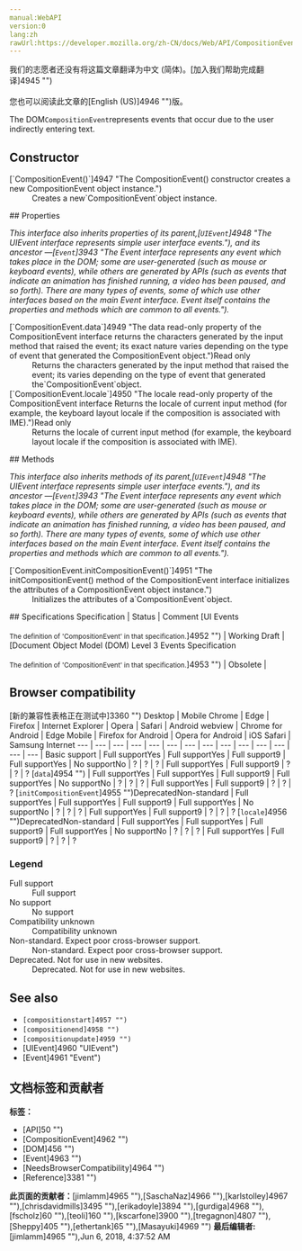 ```yaml
---
manual:WebAPI
version:0
lang:zh
rawUrl:https://developer.mozilla.org/zh-CN/docs/Web/API/CompositionEvent
---
```




<bdi>我们的志愿者还没有将这篇文章翻译为<bdi>中文 (简体)</bdi>。[加入我们帮助完成翻译]4945 "")<br></br>您也可以阅读此文章的[English (US)]4946 "")版。</bdi>






The DOM`CompositionEvent`represents events that occur due to the user indirectly entering text.


## Constructor<a name="Constructor"></a>
<dl><dt>[`CompositionEvent()`]4947 "The CompositionEvent() constructor creates a new CompositionEvent object instance.")</dt><dd>Creates a new`CompositionEvent`object instance.</dd></dl>
## Properties<a name="Properties"></a>


<em>This interface also inherits properties of its parent,[`UIEvent`]4948 "The UIEvent interface represents simple user interface events."), and its ancestor —[`Event`]3943 "The Event interface represents any event which takes place in the DOM; some are user-generated (such as mouse or keyboard events), while others are generated by APIs (such as events that indicate an animation has finished running, a video has been paused, and so forth). There are many types of events, some of which use other interfaces based on the main Event interface. Event itself contains the properties and methods which are common to all events.").</em>

<dl><dt>[`CompositionEvent.data`]4949 "The data read-only property of the CompositionEvent interface returns the characters generated by the input method that raised the event; its exact nature varies depending on the type of event that generated the CompositionEvent object.")Read only</dt><dd>Returns the characters generated by the input method that raised the event; its varies depending on the type of event that generated the`CompositionEvent`object.</dd><dt>[`CompositionEvent.locale`]4950 "The locale read-only property of the CompositionEvent interface Returns the locale of current input method (for example, the keyboard layout locale if the composition is associated with IME).")Read only<i></i></dt><dd>Returns the locale of current input method (for example, the keyboard layout locale if the composition is associated with IME).</dd></dl>
## Methods<a name="Methods"></a>


<em>This interface also inherits methods of its parent,[`UIEvent`]4948 "The UIEvent interface represents simple user interface events."), and its ancestor —[`Event`]3943 "The Event interface represents any event which takes place in the DOM; some are user-generated (such as mouse or keyboard events), while others are generated by APIs (such as events that indicate an animation has finished running, a video has been paused, and so forth). There are many types of events, some of which use other interfaces based on the main Event interface. Event itself contains the properties and methods which are common to all events.").</em>

<dl><dt>[`CompositionEvent.initCompositionEvent()`]4951 "The initCompositionEvent() method of the CompositionEvent interface initializes the attributes of a CompositionEvent object instance.")<i></i></dt><dd>Initializes the attributes of a`CompositionEvent`object.</dd></dl>
## Specifications<a name="Specifications"></a>
Specification | Status | Comment 
[UI Events<br></br><small>The definition of &#39;CompositionEvent&#39; in that specification.</small>]4952 "") | Working Draft |  
[Document Object Model (DOM) Level 3 Events Specification<br></br><small>The definition of &#39;CompositionEvent&#39; in that specification.</small>]4953 "") | Obsolete |  


## Browser compatibility<a name="Browser_compatibility"></a>
[新的兼容性表格正在测试中<i></i>]3360 "")
<abbr>Desktop<i></i></abbr> | <abbr>Mobile<i></i></abbr> 
<abbr>Chrome<i></i></abbr> | <abbr>Edge<i></i></abbr> | <abbr>Firefox<i></i></abbr> | <abbr>Internet Explorer<i></i></abbr> | <abbr>Opera<i></i></abbr> | <abbr>Safari<i></i></abbr> | <abbr>Android webview<i></i></abbr> | <abbr>Chrome for Android<i></i></abbr> | <abbr>Edge Mobile<i></i></abbr> | <abbr>Firefox for Android<i></i></abbr> | <abbr>Opera for Android<i></i></abbr> | <abbr>iOS Safari<i></i></abbr> | <abbr>Samsung Internet<i></i></abbr> 
 ---  |  ---  |  ---  |  ---  |  ---  |  ---  |  ---  |  ---  |  ---  |  ---  |  ---  |  ---  |  ---  |  ---  | 
Basic support | <abbr>Full support</abbr>Yes | <abbr>Full support</abbr>Yes | <abbr>Full support</abbr>9 | <abbr>Full support</abbr>Yes | <abbr>No support</abbr>No | <abbr>?</abbr> | <abbr>?</abbr> | <abbr>?</abbr> | <abbr>Full support</abbr>Yes | <abbr>Full support</abbr>9 | <abbr>?</abbr> | <abbr>?</abbr> | <abbr>?</abbr> 
[`data`]4954 "") | <abbr>Full support</abbr>Yes | <abbr>Full support</abbr>Yes | <abbr>Full support</abbr>9 | <abbr>Full support</abbr>Yes | <abbr>No support</abbr>No | <abbr>?</abbr> | <abbr>?</abbr> | <abbr>?</abbr> | <abbr>Full support</abbr>Yes | <abbr>Full support</abbr>9 | <abbr>?</abbr> | <abbr>?</abbr> | <abbr>?</abbr> 
[`initCompositionEvent`]4955 "")<abbr>Deprecated<i></i></abbr><abbr>Non-standard<i></i></abbr> | <abbr>Full support</abbr>Yes | <abbr>Full support</abbr>Yes | <abbr>Full support</abbr>9 | <abbr>Full support</abbr>Yes | <abbr>No support</abbr>No | <abbr>?</abbr> | <abbr>?</abbr> | <abbr>?</abbr> | <abbr>Full support</abbr>Yes | <abbr>Full support</abbr>9 | <abbr>?</abbr> | <abbr>?</abbr> | <abbr>?</abbr> 
[`locale`]4956 "")<abbr>Deprecated<i></i></abbr><abbr>Non-standard<i></i></abbr> | <abbr>Full support</abbr>Yes | <abbr>Full support</abbr>Yes | <abbr>Full support</abbr>9 | <abbr>Full support</abbr>Yes | <abbr>No support</abbr>No | <abbr>?</abbr> | <abbr>?</abbr> | <abbr>?</abbr> | <abbr>Full support</abbr>Yes | <abbr>Full support</abbr>9 | <abbr>?</abbr> | <abbr>?</abbr> | <abbr>?</abbr> 


### Legend<a name="Legend"></a>
<dl><dt><abbr>Full support</abbr></dt><dd>Full support</dd><dt><abbr>No support</abbr></dt><dd>No support</dd><dt><abbr>Compatibility unknown</abbr></dt><dd>Compatibility unknown</dd><dt><abbr>Non-standard. Expect poor cross-browser support.<i></i></abbr></dt><dd>Non-standard. Expect poor cross-browser support.</dd><dt><abbr>Deprecated. Not for use in new websites.<i></i></abbr></dt><dd>Deprecated. Not for use in new websites.</dd></dl>

## See also<a name="See_also"></a>

* `[compositionstart]4957 "")`
* `[compositionend]4958 "")`
* `[compositionupdate]4959 "")`
* [UIEvent]4960 "UIEvent")
* [Event]4961 "Event")



## 文档标签和贡献者
**标签：**
* [API]50 "")
* [CompositionEvent]4962 "")
* [DOM]456 "")
* [Event]4963 "")
* [NeedsBrowserCompatibility]4964 "")
* [Reference]3381 "")

**此页面的贡献者：**[jimlamm]4965 ""),[SaschaNaz]4966 ""),[karlstolley]4967 ""),[chrisdavidmills]3495 ""),[erikadoyle]3894 ""),[gurdiga]4968 ""),[fscholz]60 ""),[teoli]160 ""),[kscarfone]3900 ""),[tregagnon]4807 ""),[Sheppy]405 ""),[ethertank]65 ""),[Masayuki]4969 "")
**最后编辑者:**[jimlamm]4965 ""),<time>Jun 6, 2018, 4:37:52 AM</time>


